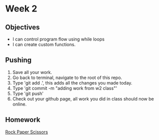 # Week 2

## Objectives
- I can control program flow using while loops
- I can create custom functions.

## Pushing
1. Save all your work.
2. Go back to terminal, navigate to the root of this repo.
3. Type 'git add .', this adds all the changes you made today.
4. Type 'git commit -m "adding work from w2 class"'
5. Type 'git push'
6. Check out your github page, all work you did in class should now be online.

## Homework
[Rock Paper Scissors](https://github.com/ADDA-js/F_2016_JS_HW/tree/master/w2-rockpaperscissors)

